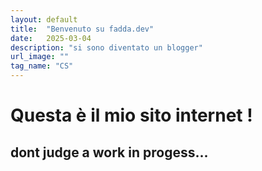 ```yaml
---
layout: default
title:  "Benvenuto su fadda.dev"
date:   2025-03-04
description: "si sono diventato un blogger"
url_image: ""
tag_name: "CS"
---
```


# Questa è il mio sito internet !

## dont judge a work in progess...
